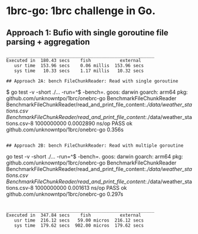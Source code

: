# 1brc-go: 1brc challenge in Go.

## Approach 1: Bufio with single goroutine file parsing + aggregation 

```
________________________________________________________
Executed in  180.43 secs    fish           external
   usr time  153.96 secs    0.06 millis  153.96 secs
   sys time   10.33 secs    1.17 millis   10.32 secs

## Approach 2A: bench FileChunkReader: Read with single goroutine

```
$ go test -v -short ./... -run=^$ -bench=.
goos: darwin
goarch: arm64
pkg: github.com/unknowntpo/1brc/onebrc-go
BenchmarkFileChunkReader
BenchmarkFileChunkReader/read_and_print_file_content:_./data/weather_stations.csv
BenchmarkFileChunkReader/read_and_print_file_content:_./data/weather_stations.csv-8             1000000000               0.0002890 ns/op
PASS
ok      github.com/unknowntpo/1brc/onebrc-go    0.356s
```

## Approach 2B: bench FileChunkReader: Read with multiple goroutine

```
go test -v -short ./... -run=^$ -bench=.
goos: darwin
goarch: arm64
pkg: github.com/unknowntpo/1brc/onebrc-go
BenchmarkFileChunkReader
BenchmarkFileChunkReader/read_and_print_file_content:_./data/weather_stations.csv
BenchmarkFileChunkReader/read_and_print_file_content:_./data/weather_stations.csv-8             1000000000               0.001613 ns/op
PASS
ok      github.com/unknowntpo/1brc/onebrc-go    0.297s
```

________________________________________________________
Executed in  347.84 secs    fish           external
   usr time  216.12 secs   59.00 micros  216.12 secs
   sys time  179.62 secs  902.00 micros  179.62 secs